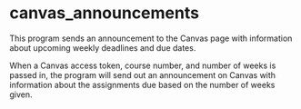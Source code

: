 # canvas_announcements

This program sends an announcement to the Canvas page with information about upcoming weekly deadlines and due dates. 

When a Canvas access token, course number, and number of weeks is passed in, the program will send out an announcement on Canvas with information about the assignments due based on the number of weeks given. 
